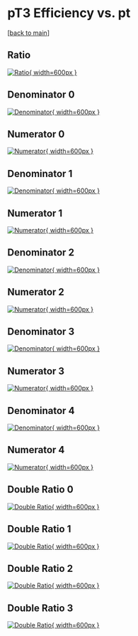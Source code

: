 # pT3 Efficiency vs. pt

[[back to main](./)]



## Ratio

[![Ratio](../mtv/var/pT3_base_11_1_eff_pt.png){ width=600px }](../mtv/var/pT3_base_11_1_eff_pt.pdf)

## Denominator 0

[![Denominator](../mtv/den/pT3_base_11_1_eff_pt_den0.png){ width=600px }](../mtv/den/pT3_base_11_1_eff_pt_den0.pdf)

## Numerator 0

[![Numerator](../mtv/num/pT3_base_11_1_eff_pt_num0.png){ width=600px }](../mtv/num/pT3_base_11_1_eff_pt_num0.pdf)

## Denominator 1

[![Denominator](../mtv/den/pT3_base_11_1_eff_pt_den1.png){ width=600px }](../mtv/den/pT3_base_11_1_eff_pt_den1.pdf)

## Numerator 1

[![Numerator](../mtv/num/pT3_base_11_1_eff_pt_num1.png){ width=600px }](../mtv/num/pT3_base_11_1_eff_pt_num1.pdf)

## Denominator 2

[![Denominator](../mtv/den/pT3_base_11_1_eff_pt_den2.png){ width=600px }](../mtv/den/pT3_base_11_1_eff_pt_den2.pdf)

## Numerator 2

[![Numerator](../mtv/num/pT3_base_11_1_eff_pt_num2.png){ width=600px }](../mtv/num/pT3_base_11_1_eff_pt_num2.pdf)

## Denominator 3

[![Denominator](../mtv/den/pT3_base_11_1_eff_pt_den3.png){ width=600px }](../mtv/den/pT3_base_11_1_eff_pt_den3.pdf)

## Numerator 3

[![Numerator](../mtv/num/pT3_base_11_1_eff_pt_num3.png){ width=600px }](../mtv/num/pT3_base_11_1_eff_pt_num3.pdf)

## Denominator 4

[![Denominator](../mtv/den/pT3_base_11_1_eff_pt_den4.png){ width=600px }](../mtv/den/pT3_base_11_1_eff_pt_den4.pdf)

## Numerator 4

[![Numerator](../mtv/num/pT3_base_11_1_eff_pt_num4.png){ width=600px }](../mtv/num/pT3_base_11_1_eff_pt_num4.pdf)

## Double Ratio 0

[![Double Ratio](../mtv/ratio/pT3_base_11_1_eff_pt_ratio0.png){ width=600px }](../mtv/ratio/pT3_base_11_1_eff_pt_ratio0.pdf)

## Double Ratio 1

[![Double Ratio](../mtv/ratio/pT3_base_11_1_eff_pt_ratio1.png){ width=600px }](../mtv/ratio/pT3_base_11_1_eff_pt_ratio1.pdf)

## Double Ratio 2

[![Double Ratio](../mtv/ratio/pT3_base_11_1_eff_pt_ratio2.png){ width=600px }](../mtv/ratio/pT3_base_11_1_eff_pt_ratio2.pdf)

## Double Ratio 3

[![Double Ratio](../mtv/ratio/pT3_base_11_1_eff_pt_ratio3.png){ width=600px }](../mtv/ratio/pT3_base_11_1_eff_pt_ratio3.pdf)


